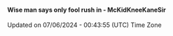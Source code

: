 #### Wise man says only fool rush in - McKidKneeKaneSir
Updated on 07/06/2024 - 00:43:55 (UTC) Time Zone
